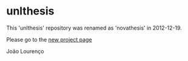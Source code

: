 # unlthesis

This 'unlthesis' repository was renamed as 'novathesis' in 2012-12-19.

Please go to the [new project page](https://github.com/joaomlourenco/novathesis.git)

João Lourenço